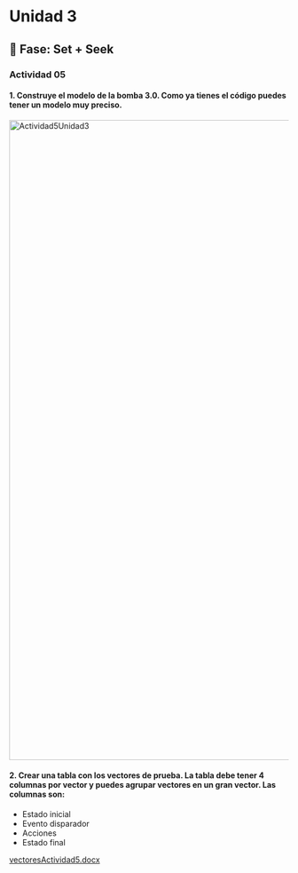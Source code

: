 # Unidad 3

## 🔎 Fase: Set + Seek

### Actividad 05

#### 1. Construye el modelo de la bomba 3.0. Como ya tienes el código puedes tener un modelo muy preciso.

<img width="931" height="1153" alt="Actividad5Unidad3" src="https://github.com/user-attachments/assets/a7b3e695-11ee-4944-914a-86c2c239f220" />  

#### 2. Crear una tabla con los vectores de prueba. La tabla debe tener 4 columnas por vector y puedes agrupar vectores en un gran vector. Las columnas son:
- Estado inicial
- Evento disparador
- Acciones
- Estado final
  
[vectoresActividad5.docx](https://github.com/user-attachments/files/21849073/vectoresActividad5.docx)


